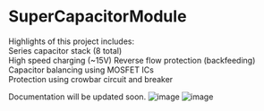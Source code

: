 # SuperCapacitorModule
Highlights of this project includes: <br>
Series capacitor stack (8 total) <br>
High speed charging (~15V)
Reverse flow protection (backfeeding)
Capacitor balancing using MOSFET ICs <br>
Protection using crowbar circuit and breaker<br>

Documentation will be updated soon.
![image](https://user-images.githubusercontent.com/128961461/231567681-e619fb4f-e5d9-4b25-bfa1-501aeec791af.png)
![image](https://user-images.githubusercontent.com/128961461/231567726-f980a497-fe46-4f91-9584-fab34a4ab996.png)
